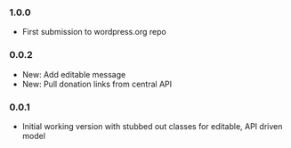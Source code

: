 ### 1.0.0 ###

* First submission to wordpress.org repo

### 0.0.2 ###

* New: Add editable message
* New: Pull donation links from central API

### 0.0.1 ###

* Initial working version with stubbed out classes for editable, API driven model
